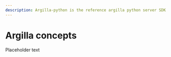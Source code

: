 ```yaml
---
description: Argilla-python is the reference argilla python server SDK.
---
```


# Argilla concepts

Placeholder text